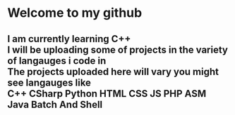 <html lang="en">
  <head>
    
  </head>
  <body>
    <h1>Welcome to my github</h1>
    <h2 style=color: "blue";>I am currently learning C++<br>
    I will be uploading some of projects in the variety of langauges i code in<br>
    The projects uploaded here will vary you might see langauges like <br>
    C++ CSharp Python HTML CSS JS PHP ASM Java Batch And Shell</h2>
  </body>
</html>
